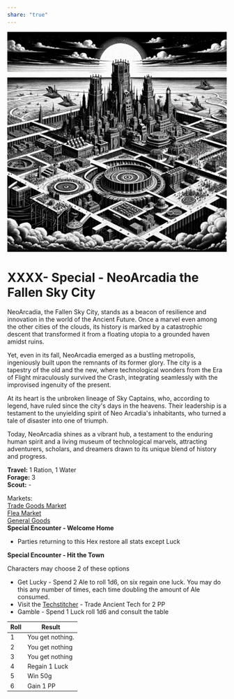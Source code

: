 ```yaml
---  
share: "true"  
---  
```

  
![Pasted image 20240126233918](./Pasted%20image%2020240126233918.png)  
  
# XXXX- Special - NeoArcadia the Fallen Sky City  
  
NeoArcadia, the Fallen Sky City, stands as a beacon of resilience and innovation in the world of the Ancient Future. Once a marvel even among the other cities of the clouds, its history is marked by a catastrophic descent that transformed it from a floating utopia to a grounded haven amidst ruins.   
  
Yet, even in its fall, NeoArcadia emerged as a bustling metropolis, ingeniously built upon the remnants of its former glory. The city is a tapestry of the old and the new, where technological wonders from the Era of Flight miraculously survived the Crash, integrating seamlessly with the improvised ingenuity of the present.   
  
At its heart is the unbroken lineage of Sky Captains, who, according to legend, have ruled since the city's days in the heavens. Their leadership is a testament to the unyielding spirit of Neo Arcadia's inhabitants, who turned a tale of disaster into one of triumph.   
  
Today, NeoArcadia shines as a vibrant hub, a testament to the enduring human spirit and a living museum of technological marvels, attracting adventurers, scholars, and dreamers drawn to its unique blend of history and progress.  
  
**Travel:** 1 Ration, 1 Water  
**Forage:** 3  
**Scout:** -  
  
Markets:  
[Trade Goods Market](./Trade%Goods%20Market.html)  
[Flea Market](./Flea%20Market.html)  
[General Goods](./General%20Goods.html)  
**Special Encounter - Welcome Home**  
  
- Parties returning to this Hex restore all stats except Luck  
  
**Special Encounter - Hit the Town**  
  
Characters may choose 2 of these options  
- Get Lucky - Spend 2 Ale to roll 1d6, on six regain one luck. You may do this any number of times, each time doubling the amount of Ale consumed.  
- Visit the [Techstitcher](./Techstitcher.html) - Trade Ancient Tech for 2 PP  
- Gamble - Spend 1 Luck roll 1d6 and consult the table  
  
| Roll | Result |  
| ---- | ---- |  
| 1 | You get nothing. |  
| 2 | You get nothing |  
| 3 | You get nothing |  
| 4 | Regain 1 Luck |  
| 5 | Win 50g |  
| 6 | Gain 1 PP |  
